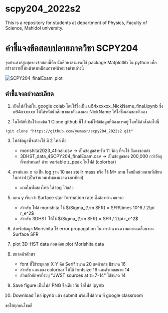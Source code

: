 # scpy204_2022s2
This is a repository for students at department of Physics, Faculty of Science, Mahidol university. 

# คำชี้แจงข้อสอบปลายภาควิชา SCPY204 
จุดประสงค์สูงสุดของข้อสอบนี้คือ นักศึกษาสามารถใช้ package Matplotlib ใน python เพื่อสร้างกราฟให้หน้าตาเหมือนกราฟตัวอย่างด้านล่างนี้ 

![SCPY204_finalExam_plot](https://user-images.githubusercontent.com/52993686/235397567-575b9d16-a70a-4d79-a69f-52e18c85d6ce.png)


## คำชี้แจงอย่างละเอียด
1. เปิดไฟล์ใหม่ใน google colab โดยใช้ชื่อเป็น u64xxxxxx_NickName_final.ipynb ซึ่ง u64xxxxxx ให้ใส่รหัสนักศึกษาของตัวเองและ NickName ให้ใส่ชื่อเล่นของตัวเอง

2. ในไฟล์ที่เปิดไว้ตามข้อ 1 Clone github นี้ไป จะมีไฟล์ข้อมูลที่ต้องการอยู่ โดยใช้คำสั่งต่อไปนี้ 
```
!git clone "https://github.com/yumasr/scpy204_2022s2.git"
```

3. ไฟล์ข้อมูลที่จะต้องใช้ มี 2 ไฟล์ คือ 
    - morishita2023_4final.csv -> เป็นข้อมูลสำหรับ 11 วัตถุ ที่จะใช้ สีแดงขอบดำ 
    - 3DHST_data_4SCPY204_finalExam.csv -> เป็นข้อมูลของ 200,000 กว่าวัตถุที่จะกำหนดสี ด้วย variable z_peak ในไฟล์ (colorbar)

4. กราฟแกน x จะเป็น log ฐาน 10 ของ stellr mass หรือ ใช้ M* แทน โดยมีหน่วยตามที่เขียนในกราฟ (เป็นจำนวนเท่าของมวลดวงอาทิตย์) 
    - มวลในทั้งสองไฟล์ ใส่ log ไว้แล้ว 
    
5. แกน y เรียกว่า Surface star formation rate ซึ่งต้องคำนวณจาก 
    - สำหรับ ไฟล์ morishita ใช้ $\Sigma_{\rm SFR} = SFR\times 10^6 / 2\pi r_e^2$
    - สำหรับ 3DHST ให้ใช้ $\Sigma_{\rm SFR} = SFR / 2\pi r_e^2$

6. สำหรับข้อมูล Morishita ใช้ error propagation ในการคำนวณความคลาดเคลื่อนของ Surface SFR 

7. plot 3D-HST data ก่อนค่อย plot Morishita data

8. ขนาดตัวอักษร
    - font ที่ใช้ระบุแกน X-Y คือ Serif ขนาด 20 แต่ตัวเลข มีขนาด 16 
    - สำหรับ แกนของ colorbar ให้ใช้ fontsize 16 และตัวเลขขนาด 14
    - ส่วนตัวอักษรที่ระบุ "JWST sources at z=7-14" ใช้ขนาด 14 
    
9. Save figure เป็นไฟล์ PNG ช่ือเดียวกับ ชื่อไฟล์ ipynb 

10. Download ไฟล์ ipynb แล้ว submit พร้อมไฟล์ภาพ ที่ google classroom 

ขอให้ทุกคนโชคดี 
